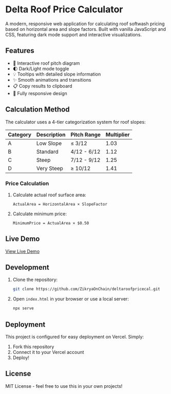 # Delta Roof Price Calculator

A modern, responsive web application for calculating roof softwash pricing based on horizontal area and slope factors. Built with vanilla JavaScript and CSS, featuring dark mode support and interactive visualizations.

## Features

- 📐 Interactive roof pitch diagram
- 🌓 Dark/Light mode toggle
- 💡 Tooltips with detailed slope information
- ✨ Smooth animations and transitions
- 📋 Copy results to clipboard
- 📱 Fully responsive design

## Calculation Method

The calculator uses a 4-tier categorization system for roof slopes:

| Category | Description  | Pitch Range | Multiplier |
|----------|-------------|-------------|------------|
| A | Low Slope    | ≤ 3/12     | 1.03 |
| B | Standard     | 4/12 - 6/12 | 1.12 |
| C | Steep        | 7/12 - 9/12 | 1.25 |
| D | Very Steep   | ≥ 10/12    | 1.41 |

### Price Calculation

1. Calculate actual roof surface area:
   ```
   ActualArea = HorizontalArea × SlopeFactor
   ```

2. Calculate minimum price:
   ```
   MinimumPrice = ActualArea × $0.50
   ```

## Live Demo

[View Live Demo](https://deltaroofpricecal.vercel.app)

## Development

1. Clone the repository:
   ```bash
   git clone https://github.com/ZikryaOnChain/deltaroofpricecal.git
   ```

2. Open `index.html` in your browser or use a local server:
   ```bash
   npx serve
   ```

## Deployment

This project is configured for easy deployment on Vercel. Simply:

1. Fork this repository
2. Connect it to your Vercel account
3. Deploy!

## License

MIT License - feel free to use this in your own projects! 